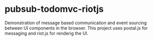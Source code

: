 # pubsub-todomvc-riotjs
Demonstration of message based communication and event sourcing between UI components in the browser.
This project uses postal.js for messaging and riot.js for renderig the UI.
